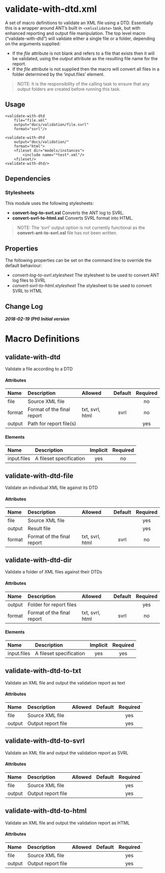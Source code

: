 # validate-with-dtd.xml

A set of macro definitions to validate an XML file using a DTD.
Essentially this is a wrapper around ANT’s built in `<xmlvalidate>`
task, but with enhanced reporting and output file manipulation. The top
level macro (“validate-with-dtd”) will validate either a single file or
a folder, depending on the arguments supplied:

  - If the *file* attribute is not blank and refers to a file that
    exists then it will be validated, using the *output* attribute as
    the resulting file name for the report.
  - If the *file* attribute is not supplied then the macro will convert
    all files in a folder determined by the ‘input.files’ element.

> NOTE: It is the responsibility of the calling task to ensure that any
> output folders are created before running this task.

## Usage

    <validate-with-dtd
        file="file.xml"
        output="docs/validation/file.svrl"
        format="svrl"/>

    <validate-with-dtd
        output="docs/validation/"
        format="html">
        <fileset dir="models/instances">
            <include name="*test*.xml"/>
        <fileset/>
    <validate-with-dtd/>

## Dependencies

### Stylesheets

This module uses the following stylesheets:

  - **convert-log-to-svrl.xsl** Converts the ANT log to SVRL.
  - **convert-svrl-to-html.xsl** Converts SVRL format into HTML.

> NOTE: The ‘svrl’ output option is not currently functional as the
> **convert-ant-to-svrl.xsl** file has not been written.

## Properties

The following properties can be set on the command line to override the
default behaviour:

  - *convert-log-to-svrl.stylesheet* The stylesheet to be used to
    convert ANT log files to SVRL
  - *convert-svrl-to-html.stylesheet* The stylesheet to be used to
    convert SVRL to HTML

## Change Log

##### 2018-02-19 (PH) Initial version

# Macro Definitions

## validate-with-dtd

Validate a file according to a
DTD

#### Attributes

| Name   | Description                | Allowed         | Default | Required |
| :----- | :------------------------- | :-------------- | :-----: | :------: |
| file   | Source XML file            |                 |         |    no    |
| format | Format of the final report | txt, svrl, html |  svrl   |    no    |
| output | Path for report file(s)    |                 |         |   yes    |

#### Elements

| Name        | Description             | Implicit | Required |
| :---------- | :---------------------- | :------: | :------: |
| input.files | A fileset specification |   yes    |    no    |

## validate-with-dtd-file

Validate an individual XML file against its
DTD

#### Attributes

| Name   | Description                | Allowed         | Default | Required |
| :----- | :------------------------- | :-------------- | :-----: | :------: |
| file   | Source XML file            |                 |         |   yes    |
| output | Result file                |                 |         |   yes    |
| format | Format of the final report | txt, svrl, html |  svrl   |    no    |

## validate-with-dtd-dir

Validate a folder of XML files against their
DTDs

#### Attributes

| Name   | Description                | Allowed         | Default | Required |
| :----- | :------------------------- | :-------------- | :-----: | :------: |
| output | Folder for report files    |                 |         |   yes    |
| format | Format of the final report | txt, svrl, html |  svrl   |    no    |

#### Elements

| Name        | Description             | Implicit | Required |
| :---------- | :---------------------- | :------: | :------: |
| input.files | A fileset specification |   yes    |   yes    |

## validate-with-dtd-to-txt

Validate an XML file and output the validation report as text

#### Attributes

| Name   | Description        | Allowed | Default | Required |
| :----- | :----------------- | :------ | :-----: | :------: |
| file   | Source XML file    |         |         |   yes    |
| output | Output report file |         |         |   yes    |

## validate-with-dtd-to-svrl

Validate an XML file and output the validation report as SVRL

#### Attributes

| Name   | Description        | Allowed | Default | Required |
| :----- | :----------------- | :------ | :-----: | :------: |
| file   | Source XML file    |         |         |   yes    |
| output | Output report file |         |         |   yes    |

## validate-with-dtd-to-html

Validate an XML file and output the validation report as HTML

#### Attributes

| Name   | Description        | Allowed | Default | Required |
| :----- | :----------------- | :------ | :-----: | :------: |
| file   | Source XML file    |         |         |   yes    |
| output | Output report file |         |         |   yes    |
